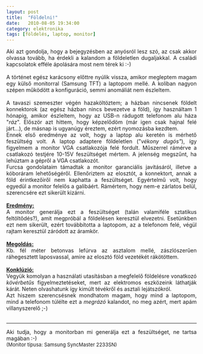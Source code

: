 ```yaml
---
layout: post
title:  "Földelni!"
date:   2010-08-05 19:34:00
category: elektronika
tags: [földelés, laptop, monitor]
---
```


<div style="text-align: justify;">Aki azt gondolja, hogy a bejegyzésben az anyósról lesz szó, az csak akkor olvassa tovább, ha érdekli a kalandom a földeletlen dugaljakkal. A családi kapcsolatok efféle ápolására most nem térek ki :-)</div><div style="text-align: justify;"><br />
</div><div style="text-align: justify;">A történet egész karácsony előttre nyúlik vissza, amikor megleptem magam egy külső monitorral (Samsung TFT) a laptopom mellé. A koliban nagyon szépen működött a konfiguráció, semmi anomáliát nem észleltem.</div><div style="text-align: justify;"><br />
</div><div style="text-align: justify;">A tavaszi szemeszter végén hazaköltöztem; a házban nincsenek földelt konnektorok (az egész házban nincs bevezetve a föld), így használtam 1 hónapig, amikor észleltem, hogy az USB-n rádugott telefonom alu háza "<i>ráz</i>". Először azt hittem, hogy képzelődöm (már igen csak hajnal felé járt...), de másnap is ugyanúgy éreztem, ezért nyomozásba kezdtem.</div><div style="text-align: justify;">Ennek első eredménye az volt, hogy a laptop alu keretén is mérhető feszültség volt. A laptop adaptere földeletlen ("<i>vékony dugós"</i>), így figyelmem a monitor VGA csatlakozója felé fordult. Műszerrel rámérve a csatlakozó testjére 10-15V feszültséget mértem. A jelenség megszűnt, ha lehúztam a gépről a VGA csatlakozót.</div><div style="text-align: justify;">Furcsa gondolataim támadtak a monitor garanciális javításáról, illetve a kóboráram lehetőségéről. Ellenőriztem az elosztót, a konnektort, annak a föld érintkezőiről nem kaphatta a feszültséget. Egyértelmű volt, hogy egyedül a monitor felelős a galibáért. Rámértem, hogy nem-e zárlatos belül, szerencsére ezt sikerült kizárni.</div><div style="text-align: justify;"><br />
</div><div style="text-align: justify;"><b><u>Eredmény:</u></b></div><div style="text-align: justify;">A monitor generálja ezt a feszültséget (talán valamiféle sztatikus feltöltődés?), amit megpróbál a földelésen keresztül elvezetni. Esetünkben ezt nem sikerült, ezért továbbította a laptopom, az a telefonom felé, végül rajtam keresztül záródott az áramkör.</div><div style="text-align: justify;"><br />
</div><div style="text-align: justify;"><b><u>Megoldás:</u></b></div><div style="text-align: justify;">Kb. fél méter betonvas lefúrva az asztalom mellé, zászlószerűen ráhegesztett laposvassal, amire az elosztó föld vezetékét rákötöttem.</div><div style="text-align: justify;"><br />
</div><div style="text-align: justify;"><b><u>Konklúzió:</u></b></div><div style="text-align: justify;">Vegyük komolyan a használati utasításban a megfelelő földelésre vonatkozó <i>kövérbetűs </i>figyelmeztetéseket, mert az elektromos eszközeink láthatják kárát. Neten olvashatunk így kimúlt tévékről és asztali lejátszókról.</div><div style="text-align: justify;">Azt hiszem szerencsésnek mondhatom magam, hogy mind a laptopom, mind a telefonom túlélte ezt a <i>megrázó</i> kalandot, no meg azért, mert apám villanyszerelő ;-)</div><div style="text-align: justify;"><br />
</div><hr style="width: 100%;" /><div style="text-align: justify;">Aki tudja, hogy a monitorban mi generálja ezt a feszültséget, ne tartsa magában :-)<br />
<span class="Apple-style-span" style="font-size: small;">(Monitor típusa: Samsung SyncMaster 2233SN)</span></div>

